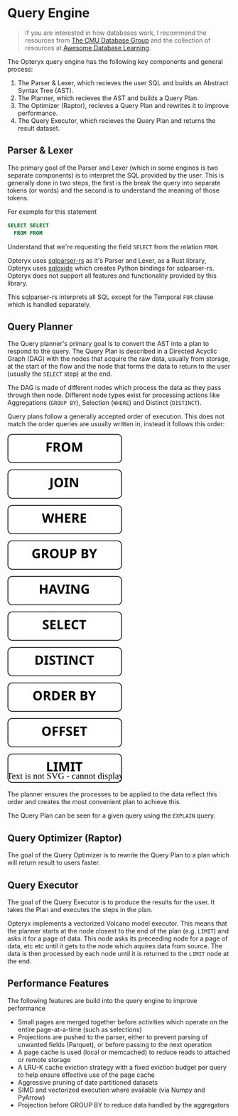 # Query Engine

> If you are interested in how databases work, I recommend the resources from [The CMU Database Group](https://db.cs.cmu.edu/) and the collection of resources at [Awesome Database Learning](https://github.com/pingcap/awesome-database-learning).

The Opteryx query engine has the following key components and general process:

1) The Parser & Lexer, which recieves the user SQL and builds an Abstract Syntax Tree (AST).
2) The Planner, which recieves the AST and builds a Query Plan.
3) The Optimizer (Raptor), recieves a Query Plan and rewrites it to improve performance. 
4) The Query Executor, which recieves the Query Plan and returns the result dataset.

## Parser & Lexer

The primary goal of the Parser and Lexer (which in some engines is two separate components) is to interpret the SQL provided by the user. This is generally done in two steps, the first is the break the query into separate tokens (or words) and the second is to understand the meaning of those tokens.

For example for this statement

~~~sql
SELECT SELECT
  FROM FROM
~~~

Understand that we're requesting the field `SELECT` from the relation `FROM`.

Opteryx uses [sqlparser-rs](https://github.com/sqlparser-rs/sqlparser-rs) as it's Parser and Lexer, as a Rust library, Opteryx uses [sqloxide](https://github.com/wseaton/sqloxide) which creates Python bindings for sqlparser-rs. Opteryx does not support all features and functionality provided by this library.

This sqlparser-rs interprets all SQL except for the Temporal `FOR` clause which is handled separately.

## Query Planner

The Query planner's primary goal is to convert the AST into a plan to respond to the query. The Query Plan is described in a Directed Acyclic Graph (DAG) with the nodes that acquire the raw data, usually from storage, at the start of the flow and the node that forms the data to return to the user (usually the `SELECT` step) at the end.

The DAG is made of different nodes which process the data as they pass through then node. Different node types exist for processing actions like Aggregations (`GROUP BY`), Selection (`WHERE`) and Distinct (`DISTINCT`).

Query plans follow a generally accepted order of execution. This does not match the order queries are usually written in, instead it follows this order:

![OPERATOR ORDER](operator-order.svg) 

The planner ensures the processes to be applied to the data reflect this order and creates the most convenient plan to achieve this.

The Query Plan can be seen for a given query using the `EXPLAIN` query.

## Query Optimizer (Raptor)

The goal of the Query Optimizer is to rewrite the Query Plan to a plan which will return result to users faster.

## Query Executor

The goal of the Query Executor is to produce the results for the user. It takes the Plan and executes the steps in the plan.

Opteryx implements a vectorized Volcano model executor. This means that the planner starts at the node closest to the end of the plan (e.g. `LIMIT`) and asks it for a page of data. This node asks its preceeding node for a page of data, etc etc until it gets to the node which aquires data from source. The data is then processed by each node until it is returned to the `LIMIT` node at the end.


## Performance Features

The following features are build into the query engine to improve performance

- Small pages are merged together before activities which operate on the entire page-at-a-time (such as selections)
- Projections are pushed to the parser, either to prevent parsing of unwanted fields (Parquet), or before passing to the next operation
- A page cache is used (local or memcached) to reduce reads to attached or remote storage
- A LRU-K cache eviction strategy with a fixed eviction budget per query to help ensure effective use of the page cache
- Aggressive pruning of date partitioned datasets
- SIMD and vectorized execution where available (via Numpy and PyArrow)
- Projection before GROUP BY to reduce data handled by the aggregators